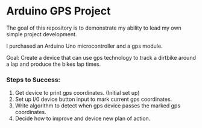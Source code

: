 # Arduino GPS Project

The goal of this repository is to demonstrate my ability to lead my own simple project development.

I purchased an Arduino Uno microcontroller and a gps module.  

Goal: Create a device that can use gps technology to track a dirtbike around a lap and produce the bikes lap times.
<h3> Steps to Success:</h3>
<ol>
  <li> Get device to print gps coordinates. (Initial set up)</li>
  <li> Set up I/0 device button input to mark current gps coordinates.</li>
  <li> Write algorithm to detect when gps device passes the marked gps coordinates. </li> 
  <li> Decide how to improve and device new plan of action. </li>
